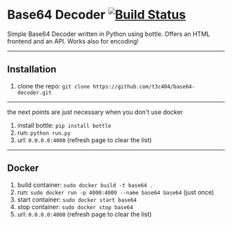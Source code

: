 # Base64 Decoder [![Build Status](https://travis-ci.org/t3c404/base64decoder.svg?branch=master)](https://travis-ci.org/t3c404/base64decoder) 
Simple Base64 Decoder written in Python using bottle. Offers an HTML frontend and an API.
Works also for encoding!


---

## Installation
1. clone the repo: `git clone https://github.com/t3c404/base64-decoder.git`
---
the next points are just necessary when you don't use docker

1. install bottle: `pip install bottle`
2. run: `python run.py` 
3. url: `0.0.0.0:4000` (refresh page to clear the list)

---

## Docker
1. build container: `sudo docker build -t base64 .`
2. run: `sudo docker run -p 4000:4000 --name base64 base64` (just once)
3. start container: `sudo docker start base64`
4. stop container: `sudo docker stop base64`
5. url: `0.0.0.0:4000` (refresh page to clear the list)
